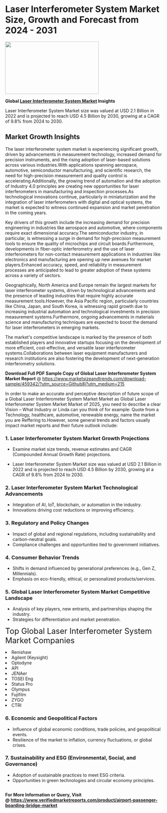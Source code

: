 <H1>Laser Interferometer System Market Size, Growth and Forecast from 2024 - 2031</H1><img class="aligncenter size-medium wp-image-584254" src="https://thirdeyenews.in/wp-content/uploads/2024/09/Global-Market-Research-300x168.jpeg" alt="" width="300" height="168" /><p><strong>Global&nbsp;<a href="https://www.marketsizeandtrends.com/download-sample/459342/?utm_source=Github8j?utm_medium=215">Laser Interferometer System Market</a> Insights</strong></p><p>Laser Interferometer System Market size was valued at USD 2.1 Billion in 2022 and is projected to reach USD 4.5 Billion by 2030, growing at a CAGR of 9.8% from 2024 to 2030.</p><p><h2>Market Growth Insights</h2> <p>The laser interferometer system market is experiencing significant growth, driven by advancements in measurement technology, increased demand for precision instruments, and the rising adoption of laser-based solutions across various industries.With applications spanning aerospace, automotive, semiconductor manufacturing, and scientific research, the need for high-precision measurement and quality control is accelerating.Additionally, the growing trend of automation and the adoption of Industry 4.0 principles are creating new opportunities for laser interferometers in manufacturing and inspection processes.As technological innovations continue, particularly in miniaturization and the integration of laser interferometers with digital and optical systems, the market is expected to witness continued expansion and market penetration in the coming years.</p> <p>Key drivers of this growth include the increasing demand for precision engineering in industries like aerospace and automotive, where components require exact dimensional accuracy.The semiconductor industry, in particular, is witnessing a surge in demand for high-precision measurement tools to ensure the quality of microchips and circuit boards.Furthermore, developments in fiber-optic interferometry and the use of laser interferometers for non-contact measurement applications in industries like electronics and manufacturing are opening up new avenues for market players.Enhanced accuracy, speed, and reliability in measurement processes are anticipated to lead to greater adoption of these systems across a variety of sectors.</p> <p>Geographically, North America and Europe remain the largest markets for laser interferometer systems, driven by technological advancements and the presence of leading industries that require highly accurate measurement tools.However, the Asia Pacific region, particularly countries like China, Japan, and South Korea, is witnessing rapid growth due to increasing industrial automation and technological investments in precision measurement systems.Furthermore, ongoing advancements in materials science and manufacturing techniques are expected to boost the demand for laser interferometers in emerging markets.</p> <p>The market's competitive landscape is marked by the presence of both established players and innovative startups focusing on the development of more efficient, cost-effective, and versatile laser interferometer systems.Collaborations between laser equipment manufacturers and research institutions are also fostering the development of next-generation interferometry solutions.</p> <p><span class=""><strong>Download Full PDF Sample Copy of Global Laser Interferometer System Market Report</strong> @ <a href="https://www.marketsizeandtrends.com/download-sample/459342/?utm_source=Github8j?utm_medium=215" target="_blank">https://www.marketsizeandtrends.com/download-sample/459342/?utm_source=Github8j?utm_medium=215</a></span></p><p>In order to make an accurate and perceptive description of future scope of a Global&nbsp;Laser Interferometer System Market Market as Global&nbsp;Laser Interferometer System Market Market of 2025, you need to describe a clear Vision &ndash; What Industry or Linda can you think of for example: Quote from a Technology, healthcare, automotive, renewable energy, name the market you are Reffering to.However, some general trends and factors usually impact market reports and their future outlook include:</p><h3>1.&nbsp;<strong>Laser Interferometer System Market Growth Projections</strong></h3><ul><li>Examine market size trends, revenue estimates and CAGR (Compounded Annual Growth Rate) projections.</li><li><p>Laser Interferometer System Market size was valued at USD 2.1 Billion in 2022 and is projected to reach USD 4.5 Billion by 2030, growing at a CAGR of 9.8% from 2024 to 2030.</p></li></ul><h3>2.&nbsp;<strong>Laser Interferometer System Market Technological Advancements</strong></h3><ul><li>Integration of AI, IoT, blockchain, or automation in the industry.</li><li>Innovations driving cost reductions or improving efficiency.</li></ul><h3>3.&nbsp;<strong>Regulatory and Policy Changes</strong></h3><ul><li>Impact of global and regional regulations, including sustainability and carbon-neutral goals.</li><li>Compliance challenges and opportunities tied to government initiatives.</li></ul><h3>4.&nbsp;<strong>Consumer Behavior Trends</strong></h3><ul><li>Shifts in demand influenced by generational preferences (e.g., Gen Z, Millennials).</li><li>Emphasis on eco-friendly, ethical, or personalized products/services.</li></ul><h3>5.&nbsp;<strong>Global Laser Interferometer System Market Competitive Landscape</strong></h3><ul><li>Analysis of key players, new entrants, and partnerships shaping the industry.</li><li>Strategies for differentiation and market penetration.</li></ul><p data-pm-slice="1 1 []"><span style="color: inherit; font-family: inherit; font-size: 25px;">Top Global Laser Interferometer System Market Companies</span></p><div class="" data-test-id=""><p><li>Renishaw</li><li> Agilent (Keysight)</li><li> Optodyne</li><li> API</li><li> JENAer</li><li> TOSEI Eng</li><li> Status Pro</li><li> Olympus</li><li> Fujifilm</li><li> ZYGO</li><li> CTRI</li></p></div><h3>6.&nbsp;<strong>Economic and Geopolitical Factors</strong></h3><ul><li>Influence of global economic conditions, trade policies, and geopolitical events.</li><li>Resilience of the market to inflation, currency fluctuations, or global crises.</li></ul><h3>7.&nbsp;<strong>Sustainability and ESG (Environmental, Social, and Governance)</strong></h3><ul><li>Adoption of sustainable practices to meet ESG criteria.</li><li>Opportunities in green technologies and circular economy principles.</li></ul><h2><strong style="font-size: 14px;">For More Information or Query, Visit @&nbsp;</strong><a style="background-color: #ffffff; font-size: 14px;" href="https://www.marketsizeandtrends.com/report/laser-interferometer-system-market/" target="_blank">https://www.verifiedmarketreports.com/product/airport-passenger-boarding-bridge-market</a></h2>